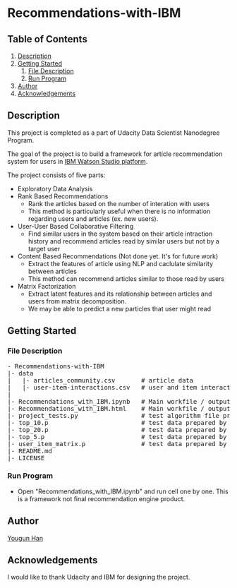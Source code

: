 # Recommendations-with-IBM

## Table of Contents
1. [Description](#Description)
2. [Getting Started](#gettingstarted)
    1. [File Description](#FileDescription)
    2. [Run Program](#RunProgram)
3. [Author](#Author)
4. [Acknowledgements](#Acknowledgements)

## Description <a name="Description"></a>
This project is completed as a part of Udacity Data Scientist Nanodegree Program.

The goal of the project is to build a framework for article recommendation system for users in [IBM Watson Studio platform](https://jp-tok.dataplatform.cloud.ibm.com/login?context=cpdaas).


The project consists of five parts:

- Exploratory Data Analysis
- Rank Based Recommendations
    - Rank the articles based on the number of interation with users
    - This method is particularly useful when there is no information regarding users and articles (ex. new users).
- User-User Based Collaborative Filtering
    - Find similar users in the system based on their article intraction history and recommend articles read by similar users but not by a target user
- Content Based Recommendations (Not done yet. It's for future work)
    - Extract the features of article using NLP and caclulate similarity between articles
    - This method can recommend articles similar to those read by users 
- Matrix Factorization
    - Extract latent features and its relationship between articles and users from matrix decomposition. 
    - We may be able to predict a new particles that user might read

## Getting Started <a name="gettingstarted"></a>

### File Description <a name="FileDescription"></a>
<pre>
- Recommendations-with-IBM    
|- data
|   |- articles_community.csv       # article data
|   |- user-item-interactions.csv   # user and item interaction data
|
|- Recommendations_with_IBM.ipynb   # Main workfile / output of the project
|- Recommendations_with_IBM.html    # Main workfile / output of the project in html format for readers
|- project_tests.py                 # test algorithm file prepared by udacity. used in main owrk file
|- top_10.p                         # test data prepared by udacity. used in main owrk file
|- top_20.p                         # test data prepared by udacity. used in main owrk file
|- top_5.p                          # test data prepared by udacity. used in main owrk file
|- user_item_matrix.p               # test data prepared by udacity. used in main owrk file
|- README.md
|- LICENSE
</pre>

### Run Program <a name="RunProgram"></a>
- Open "Recommendations_with_IBM.ipynb" and run cell one by one. This is a framework not final recommendation engine product.

## Author <a name="Author"></a>
[Yougun Han](https://www.linkedin.com/in/yougun-han/)

## Acknowledgements <a name="Acknowledgements"></a>
I would like to thank Udacity and IBM for designing the project.
